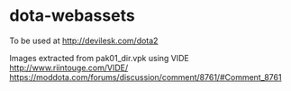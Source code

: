 dota-webassets
===============
To be used at http://devilesk.com/dota2

Images extracted from pak01_dir.vpk using VIDE
http://www.riintouge.com/VIDE/
https://moddota.com/forums/discussion/comment/8761/#Comment_8761